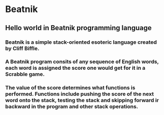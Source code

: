 # Beatnik
## Hello world in Beatnik programming language

### Beatnik is a simple stack-oriented esoteric language created by Cliff Biffle.

### A Beatnik program consits of any sequence of English words, each word is assigned the score one would get for it in a Scrabble game.

### The value of the score determines what functions is performed.  Functions include pushing the score of the next word onto the stack, testing the stack and skipping forward ir backward in the program and other stack operations.